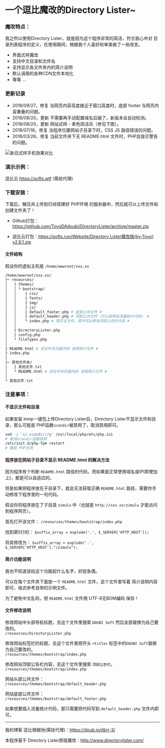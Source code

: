 # 一个逗比魔改的Directory Lister~

### 魔改特点：

我之所以使用Directory Lister，就是因为这个程序非常的简洁，符合我心中对 目录列表程序的定义，在使用期间，根据我个人喜好和审美做了一些改变。
- 界面式样魔改
- 支持中文目录和文件名
- 支持显示各文件夹内的简介说明
- 默认调用的各种CDN文件本地化
- 等等 ...

### 更新记录

 - 2018/09/27，修复 当网页内容高度接近于窗口高度时，底部 footer 与网页内容重叠的问题。
 - 2018/08/20，更新 不需要再手动配置域名后缀了，新版本会自动检测。
 - 2018/08/20，更新 网站式样 - 素色简洁风（参见下图）。
 - 2018/07/18，修复 当程序位置网站子目录下时，CSS JS 路径错误的问题。
 - 2018/03/26，修复 当前文件夹下无 README.html 文件时，PHP会提示警告的问题。
 
![新旧式样手机效果对比](https://github.com/ToyoDAdoubi/DirectoryLister/raw/master/Compared.png)

### 演示示例：

逗比云 https://softs.wtf (需挂代理)

### 下载安装：

下载后，解压并上传到已经搭建好 PHP环境 的服务器中，然后就可以上传文件和创建文件夹了！

- Github打包：https://github.com/ToyoDAdoubi/DirectoryLister/archive/master.zip

- 逗比云打包：[https://softs.run/Website/Directory Lister魔改版(by-Toyo) v2.6.1.zip](https://softs.run/Website/Directory%20Lister%E9%AD%94%E6%94%B9%E7%89%88%28by-Toyo%29%20v2.6.1.zip)

#### 文件结构
假设你的虚拟主机是 `/home/wwwroot/xxx.xx`
``` bash
/home/wwwroot/xxx.xx/
├─ resources/
│   ├ themes/
│   │ └ bootstrap/
│   │    ├ css/
│   │    ├ fonts/
│   │    ├ img/
│   │    ├ js/
│   │    ├ default_footer.php # 底部公共文件 #
│   │    ├ default_header.php # 顶部公共文件（可以放网站流量统计代码） #
│   │    └ index.php # 网页主文件，其中可以修改顶部公告栏内容 #
│   │
│   ├ DirectoryLister.php
│   ├ config.php
│   └ fileTypes.php
│
├ README.html # 该文件夹页面内的 说明简介文件 #
├ index.php
│
├─ 其他文件夹/
│   ├ 其他文件.txt
│   └ README.html # 该文件夹页面内的 说明简介文件 #
│
└ 其他文件.txt
```
### 注意事项：

#### 不显示文件和目录

如果安装 lnmp一键包上传Directory Lister后，Directory Lister不显示文件和目录，那么可能是 PHP函数` scandir `被禁用了，取消禁用即可。
``` bash
sed -i 's/,scandir//g' /usr/local/php/etc/php.ini
# 取消scandir函数禁用
/etc/init.d/php-fpm restart
# 重启 PHP生效
```
#### 程序放在网站子目录不显示 README.html 的解决方法

因为程序有个判断 `README.html` 路径的代码，而如果是正常使用域名或IP(即使加上)，都是可以自适应的。

但是如果把程序放在子目录下，就会无法获取正确 `README.html` 路径，需要你手动修改下程序里的一句代码。

假设你将程序放在了子目录 `zimulu` 中（也就是 `http://xxx.xx/zimulu` 才能访问到程序网页）。

首先打开该文件： `/resources/themes/bootstrap/index.php`  

找到第5行的： `$suffix_array = explode('.', $_SERVER['HTTP_HOST']);`  

将其修改为： `$suffix_array = explode('.', $_SERVER['HTTP_HOST']."/zimulu");`

#### 简介功能说明

我也不知道该给这个功能起什么名字，好捉急偶。

可以在每个文件夹下面放一个 `README.html` 文件，这个文件里写着 简介说明内容即可，格式参考自带的示例文件。

为了避免中文乱码，把 `README.html` 文件用 UTF-8无BOM编码 保存！

#### 文件修改说明

修改网站中头部导航标题，去这个文件里搜索 `DOUBI Soft` 然后全部替换为自己要改的。  
`/resources/DirectoryLister.php `

修改网站标签栏的标题，去这个文件里把开头 `<title>` 标签中的` DOUBI Soft `替换为自己要改的。  
`/resources/themes/bootstrap/index.php `

修改网站顶部公告栏内容，去这个文件里搜索 `顶部公告栏`。  
`/resources/themes/bootstrap/index.php `

网站头部公共文件：  
`/resources/themes/bootstrap/default_header.php `

网站底部公共文件：  
`/resources/themes/bootstrap/default_footer.php `

如果想要插入流量统计代码，那只需要把代码写到 `default_header.php` 文件内即可。

---

我的博客 逗比根据地(需挂代理)：https://doub.io/dbrj-3/

本程序基于 Directory Lister原版魔改：http://www.directorylister.com/
